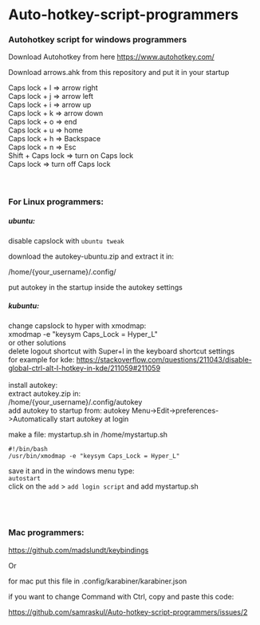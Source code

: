 # Auto-hotkey-script-programmers

### Autohotkey script for windows programmers
Download Autohotkey from here https://www.autohotkey.com/

Download arrows.ahk from this repository and put it in your startup

Caps lock + l => arrow right
<br>
Caps lock + j => arrow left
<br>
Caps lock + i => arrow up
<br>
Caps lock + k => arrow down
<br>
Caps lock + o => end
<br>
Caps lock + u => home
<br>
Caps lock + h => Backspace
<br>
Caps lock + n => Esc
<br>
Shift + Caps lock => turn on Caps lock
<br>
Caps lock => turn off Caps lock
<br>
<br>
<br>
### For Linux programmers:
##### ubuntu:
disable capslock with `ubuntu tweak`

download the autokey-ubuntu.zip and extract it in:

/home/{your_username}/.config/

put autokey in the startup inside the autokey settings

##### kubuntu:
change capslock to hyper with xmodmap:
<br>
xmodmap -e "keysym Caps_Lock = Hyper_L"
<br>
or other solutions
<br>
delete logout shortcut with Super+l in the keyboard shortcut settings
<br>
for example for kde: https://stackoverflow.com/questions/211043/disable-global-ctrl-alt-l-hotkey-in-kde/211059#211059
<br><br>
install autokey:
<br>
extract autokey.zip in: 
<br>
/home/{your_username}/.config/autokey
<br>
add autokey to startup from:
autokey Menu->Edit->preferences->Automatically start autokey at login 

make a file: mystartup.sh in /home/mystartup.sh<br>
```
#!/bin/bash
/usr/bin/xmodmap -e "keysym Caps_Lock = Hyper_L"
```
save it and in the windows menu type: <br>
`autostart`<br>
click on the `add` > `add login script` and add mystartup.sh<br>
<br><br><br>
### Mac programmers:
https://github.com/madslundt/keybindings

Or

for mac put this file in .config/karabiner/karabiner.json

if you want to change Command with Ctrl, copy and paste this code:

https://github.com/samraskul/Auto-hotkey-script-programmers/issues/2





